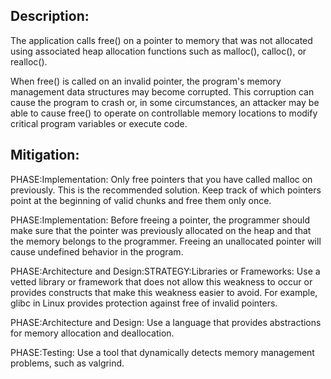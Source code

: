 ## Description:

The application calls free() on a pointer to memory that was not allocated using associated heap allocation functions such as malloc(), calloc(), or realloc().

When free() is called on an invalid pointer, the program's memory management data structures may become corrupted. This corruption can cause the program to crash or, in some circumstances, an attacker may be able to cause free() to operate on controllable memory locations to modify critical program variables or execute code.

## Mitigation:


PHASE:Implementation:
Only free pointers that you have called malloc on previously. This is the recommended solution. Keep track of which pointers point at the beginning of valid chunks and free them only once.

PHASE:Implementation:
Before freeing a pointer, the programmer should make sure that the pointer was previously allocated on the heap and that the memory belongs to the programmer. Freeing an unallocated pointer will cause undefined behavior in the program.

PHASE:Architecture and Design:STRATEGY:Libraries or Frameworks:
Use a vetted library or framework that does not allow this weakness to occur or provides constructs that make this weakness easier to avoid. For example, glibc in Linux provides protection against free of invalid pointers.

PHASE:Architecture and Design:
Use a language that provides abstractions for memory allocation and deallocation.

PHASE:Testing:
Use a tool that dynamically detects memory management problems, such as valgrind.

